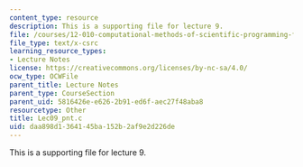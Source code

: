 ```yaml
---
content_type: resource
description: This is a supporting file for lecture 9.
file: /courses/12-010-computational-methods-of-scientific-programming-fall-2011/daa898d1364145ba152b2af9e2d226de_Lec09_pnt.c
file_type: text/x-csrc
learning_resource_types:
- Lecture Notes
license: https://creativecommons.org/licenses/by-nc-sa/4.0/
ocw_type: OCWFile
parent_title: Lecture Notes
parent_type: CourseSection
parent_uid: 5816426e-e626-2b91-ed6f-aec27f48aba8
resourcetype: Other
title: Lec09_pnt.c
uid: daa898d1-3641-45ba-152b-2af9e2d226de
---
```

This is a supporting file for lecture 9.